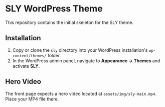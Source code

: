 # SLY WordPress Theme

This repository contains the initial skeleton for the SLY theme.

## Installation

1. Copy or clone the `sly` directory into your WordPress installation's `wp-content/themes/` folder.
2. In the WordPress admin panel, navigate to **Appearance → Themes** and activate **SLY**.

## Hero Video

The front page expects a hero video located at `assets/img/sly-main.mp4`. Place your MP4 file there.

